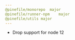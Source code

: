 ```yaml
---
@pinefile/monorepo	major
@pinefile/runner-npm	major
@pinefile/utils	major
---
```


* Drop support for node 12
